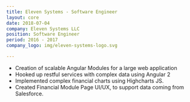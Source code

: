 ```yaml
---
title: Eleven Systems - Software Engineer
layout: core
date: 2018-07-04
company: Eleven Systems LLC
position: Software Engineer
period: 2016 - 2017
company_logo: img/eleven-systems-logo.svg

---
```

<ul>
                                <li>Creation of scalable Angular Modules for a large web application</li>
                                <li>Hooked up restful services with complex data using Angular 2</li>
                                <li>Implemented complex financial charts using Highcharts JS.</li>
                                <li>Created Financial Module Page UI/UX, to support data coming from Salesforce.</li>
                            </ul> 
